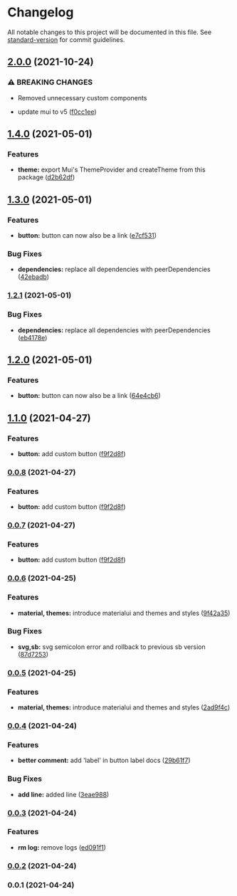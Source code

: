 # Changelog

All notable changes to this project will be documented in this file. See [standard-version](https://github.com/conventional-changelog/standard-version) for commit guidelines.

## [2.0.0](https://vighnesh153/vighnesh153/react-toolkit/compare/v1.4.0...v2.0.0) (2021-10-24)


### ⚠ BREAKING CHANGES

* Removed unnecessary custom components

* update mui to v5 ([f0cc1ee](https://vighnesh153/vighnesh153/react-toolkit/commit/f0cc1ee3d3b5e5385aa5346b14c8d791441dc6bd))

## [1.4.0](https://github.com/vighnesh153/react-toolkit/compare/v1.3.0...v1.4.0) (2021-05-01)


### Features

* **theme:** export Mui's ThemeProvider and createTheme from this package ([d2b62df](https://github.com/vighnesh153/react-toolkit/commit/d2b62df24da1f1968453f0963db7707f38c54ba4))

## [1.3.0](https://github.com/vighnesh153/react-toolkit/compare/v1.1.0...v1.3.0) (2021-05-01)


### Features

* **button:** button can now also be a link ([e7cf531](https://github.com/vighnesh153/react-toolkit/commit/e7cf5316fdb9f27d6a4c0491ea18da1d204b3d06))


### Bug Fixes

* **dependencies:** replace all dependencies with peerDependencies ([42ebadb](https://github.com/vighnesh153/react-toolkit/commit/42ebadbec7ea995c044f2c30591142e3deae9f8a))

### [1.2.1](https://github.com/vighnesh153/react-toolkit/compare/v1.2.0...v1.2.1) (2021-05-01)


### Bug Fixes

* **dependencies:** replace all dependencies with peerDependencies ([eb4178e](https://github.com/vighnesh153/react-toolkit/commit/eb4178ecbd150e6e7434137086caef2da10b1225))

## [1.2.0](https://github.com/vighnesh153/react-toolkit/compare/v1.1.0...v1.2.0) (2021-05-01)


### Features

* **button:** button can now also be a link ([64e4cb6](https://github.com/vighnesh153/react-toolkit/commit/64e4cb690bae61130cc80d0cb9b9476a22791b6a))

## [1.1.0](https://github.com/vighnesh153/react-toolkit/compare/v0.0.6...v1.1.0) (2021-04-27)


### Features

* **button:** add custom button ([f9f2d8f](https://github.com/vighnesh153/react-toolkit/commit/f9f2d8fbe2a8a092419c9f49f0bbdfbf6b6d4cf9))

### [0.0.8](https://github.com/vighnesh153/react-toolkit/compare/v0.0.6...v0.0.8) (2021-04-27)


### Features

* **button:** add custom button ([f9f2d8f](https://github.com/vighnesh153/react-toolkit/commit/f9f2d8fbe2a8a092419c9f49f0bbdfbf6b6d4cf9))

### [0.0.7](https://github.com/vighnesh153/react-toolkit/compare/v0.0.6...v0.0.7) (2021-04-27)


### Features

* **button:** add custom button ([f9f2d8f](https://github.com/vighnesh153/react-toolkit/commit/f9f2d8fbe2a8a092419c9f49f0bbdfbf6b6d4cf9))

### [0.0.6](https://github.com/vighnesh153/react-toolkit/compare/v0.0.4...v0.0.6) (2021-04-25)


### Features

* **material, themes:** introduce materialui and themes and styles ([9f42a35](https://github.com/vighnesh153/react-toolkit/commit/9f42a35765196100f06326c5c83cb1dcee7eccb8))


### Bug Fixes

* **svg,sb:** svg semicolon error and rollback to previous sb version ([87d7253](https://github.com/vighnesh153/react-toolkit/commit/87d7253f20172ac6fdf973aefdfebc53e1d02fa8))

### [0.0.5](https://github.com/vighnesh153/react-toolkit/compare/v0.0.4...v0.0.5) (2021-04-25)


### Features

* **material, themes:** introduce materialui and themes and styles ([2ad9f4c](https://github.com/vighnesh153/react-toolkit/commit/2ad9f4c7b354080be2b34ff99f11d3d284fb5ba6))

### [0.0.4](https://github.com/vighnesh153/react-toolkit/compare/v0.0.3...v0.0.4) (2021-04-24)


### Features

* **better comment:** add 'label' in button label docs ([29b61f7](https://github.com/vighnesh153/react-toolkit/commit/29b61f75985e96494bc021f71ee0f0e363bb9b14))


### Bug Fixes

* **add line:** added line ([3eae988](https://github.com/vighnesh153/react-toolkit/commit/3eae988b62ba576fa35fb5a008c83b7322b34b60))

### [0.0.3](https://github.com/vighnesh153/react-toolkit/compare/v0.0.2...v0.0.3) (2021-04-24)


### Features

* **rm log:** remove logs ([ed091f1](https://github.com/vighnesh153/react-toolkit/commit/ed091f12779d83a100dd26a91408f1dca3071e93))

### [0.0.2](https://github.com/vighnesh153/react-toolkit/compare/v0.0.1...v0.0.2) (2021-04-24)

### 0.0.1 (2021-04-24)
